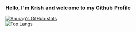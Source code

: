 ### Hello, I'm Krish and welcome to my Github Profile

[![Anurag's GitHub stats](https://github-readme-stats-ten-gilt.vercel.app/api?username=Threqt1&count_private=true&show_icons=true&theme=synthwave)](https://github.com/anuraghazra/github-readme-stats)\
[![Top Langs](https://github-readme-stats-ten-gilt.vercel.app/api/top-langs/?username=Threqt1&langs_count=8&theme=synthwave)](https://github.com/anuraghazra/github-readme-stats)
